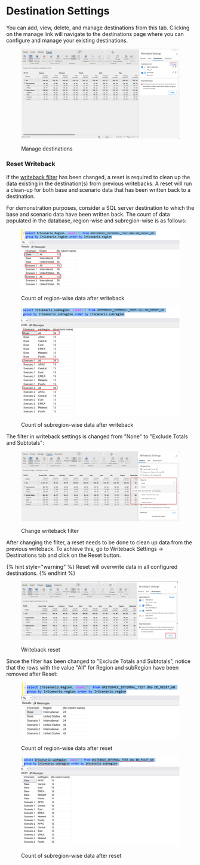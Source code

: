# Destination Settings

You can add, view, delete, and manage destinations from this tab. Clicking on the manage link will navigate to the destinations page where you can configure and manage your existing destinations.

<figure><img src="../../../.gitbook/assets/image (361).png" alt=""><figcaption><p>Manage destinations</p></figcaption></figure>

### Reset Writeback

If the [writeback filter](general-settings.md#ii-filter) has been changed, a reset is required to clean up the data existing in the destination(s) from previous writebacks. A reset will run a clean-up for both base and scenario data that has been written back to a destination.

For demonstration purposes, consider a SQL server destination to which the base and scenario data have been written back. The count of data populated in the database, region-wise and subregion-wise is as follows:

<figure><img src="../../../.gitbook/assets/image (20) (1) (1) (1).png" alt=""><figcaption><p>Count of region-wise data after writeback</p></figcaption></figure>

<figure><img src="../../../.gitbook/assets/image (7) (5) (1).png" alt=""><figcaption><p>Count of subregion-wise data after writeback</p></figcaption></figure>

The filter in writeback settings is changed from "None" to "Exclude Totals and Subtotals":

<figure><img src="../../../.gitbook/assets/image (31) (2) (1).png" alt=""><figcaption><p>Change writeback filter</p></figcaption></figure>

After changing the filter, a reset needs to be done to clean up data from the previous writeback. To achieve this, go to Writeback Settings -> Destinations tab and click on the Reset button.&#x20;

{% hint style="warning" %}
Reset will overwrite data in all configured destinations.&#x20;
{% endhint %}

<figure><img src="../../../.gitbook/assets/image (22) (2) (1).png" alt=""><figcaption><p>Writeback reset</p></figcaption></figure>

Since the filter has been changed to "Exclude Totals and Subtotals", notice that the rows with the value "All" for Region and subRegion have been removed after Reset:

<figure><img src="../../../.gitbook/assets/image (10) (4) (1).png" alt=""><figcaption><p>Count of region-wise data after reset</p></figcaption></figure>

<figure><img src="../../../.gitbook/assets/image (28) (3).png" alt=""><figcaption><p>Count of subregion-wise data after reset</p></figcaption></figure>

